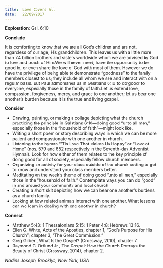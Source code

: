 ```yaml
---
title:  Love Covers All
date:   22/09/2017
---
```


**Exploration**: Gal. 6:10

**Conclude**

It is comforting to know that we are all God’s children and are not, regardless of our age, His grandchildren. This leaves us with a little more than 7.4 billion brothers and sisters worldwide whom we are advised by God to love and teach of Him.We will never meet, have the opportunity to be good to, or even share the love of God with most of them. However we do have the privilege of being able to demonstrate “goodness” to the family members closest to us; they include all whom we see and interact with on a regular basis. But Paul admonishes us in Galatians 6:10 to do“good”to everyone, especially those in the family of faith.Let us extend love, compassion, forgiveness, mercy, and grace to one another; let us bear one another’s burden because it is the true and living gospel.

**Consider**

- Drawing, painting, or making a collage depicting what the church practicing the principle in Galatians 6:10—doing good “unto all men,” especially those in the “household of faith”—might look like.
- Writing a short poem or story describing ways in which we can be more patient and compassionate with one another in church.
- Listening to the hymns “’Tis Love That Makes Us Happy” or “Love at Home” (nos. 579 and 652 respectively in the Seventh-day Adventist Hymnal). Look for how either of them relates to the key principle of doing good for all of society, especially fellow church members.
- Organizing an activity for your class outside of the church setting to get to know and understand your class members better.
- Meditating on the week’s theme of doing good “unto all men,” especially those in the “household of faith.” Contemplate ways you can do “good” in and around your community and local church.
- Creating a short skit depicting how we can bear one another’s burdens as a church family.
- Looking at how related animals interact with one another. What lessons can we learn in dealing with one another in church?

**Connect**

- Matthew 5:43; 1 Thessalonians 5:15; 1 Peter 4:8; Hebrews 13:16.
- Ellen G. White, Acts of the Apostles, chapter 1, “God’s Purpose for His Church”; chapter 3,  “The Great Commission.”
- Greg Gilbert, What Is the Gospel? (Crossway, 2010), chapter 7.
- Raymond C. Ortlund Jr., The Gospel: How the Church Portrays the Beauty of Christ (Crossway, 2014), chapter 2.

_Nadine Joseph, Brooklyn, New York, USA_